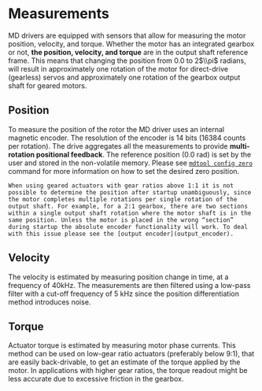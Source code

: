 # Measurements

MD drivers are equipped with sensors that allow for measuring the motor position, velocity, and
torque. Whether the motor has an integrated gearbox or not, **the position, velocity, and torque**
are in the output shaft reference frame. This means that changing the position from 0.0 to 2$\\pi$
radians, will result in approximately one rotation of the motor for direct-drive (gearless) servos
and approximately one rotation of the gearbox output shaft for geared motors.

## Position

To measure the position of the rotor the MD driver uses an internal magnetic encoder. The resolution
of the encoder is 14 bits (16384 counts per rotation). The drive aggregates all the measurements to
provide **multi-rotation positional feedback**. The reference position (0.0 rad) is set by the user
and stored in the non-volatile memory. Please see [`mdtool config zero`](mdtool_config_zero) command
for more information on how to set the desired zero position.

```{note}
When using geared actuators with gear ratios above 1:1 it is not possible to determine the position after startup unambiguously, since the motor completes multiple rotations per single rotation of the output shaft. For example, for a 2:1 gearbox, there are two sections within a single output shaft rotation where the motor shaft is in the same position. Unless the motor is placed in the wrong “section” during startup the absolute encoder functionality will work. To deal with this issue please see the [output encoder](output_encoder).
```

## Velocity

The velocity is estimated by measuring position change in time, at a frequency of 40kHz. The
measurements are then filtered using a low-pass filter with a cut-off frequency of 5 kHz since the
position differentiation method introduces noise.

## Torque

Actuator torque is estimated by measuring motor phase currents. This method can be used on low-gear
ratio actuators (preferably below 9:1), that are easily back-drivable, to get an estimate of the
torque applied by the motor. In applications with higher gear ratios, the torque readout might be
less accurate due to excessive friction in the gearbox.
